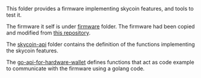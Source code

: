 This folder provides a firmware implementing skycoin features, and tools to test it.

The firmware it self is under [firmware](https://github.com/skycoin/services/tree/hardware-wallet/hardware-wallet/firmware) folder.
The firmware had been copied and modified from [this repository](https://github.com/trezor/trezor-mcu).

The [skycoin-api](https://github.com/skycoin/services/tree/hardware-wallet/hardware-wallet/skycoin-api) folder contains the definition of the functions implementing the skycoin features.

The [go-api-for-hardware-wallet](https://github.com/skycoin/services/tree/hardware-wallet/hardware-wallet/go-api-for-hardware-wallet) defines functions that act as code example to communicate with the firmware using a golang code.
